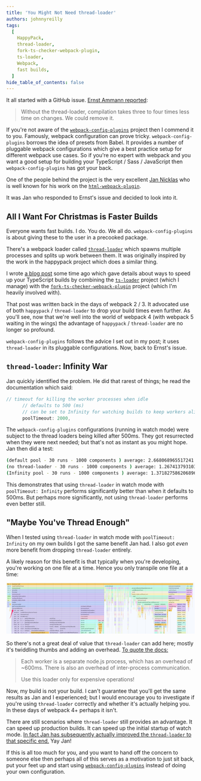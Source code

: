 ```yaml
---
title: 'You Might Not Need thread-loader'
authors: johnnyreilly
tags:
  [
    HappyPack,
    thread-loader,
    fork-ts-checker-webpack-plugin,
    ts-loader,
    Webpack,
    fast builds,
  ]
hide_table_of_contents: false
---
```


It all started with a GitHub issue. [Ernst Ammann reported](https://github.com/namics/webpack-config-plugins/issues/24):

> Without the thread-loader, compilation takes three to four times less time on changes. We could remove it.

If you're not aware of the [`webpack-config-plugins`](https://github.com/namics/webpack-config-plugins) project then I commend it to you. Famously, webpack configuration can prove tricky. `webpack-config-plugins` borrows the idea of presets from Babel. It provides a number of pluggable webpack configurations which give a best practice setup for different webpack use cases. So if you're no expert with webpack and you want a good setup for building your TypeScript / Sass / JavaScript then `webpack-config-plugins` has got your back.

One of the people behind the project is the very excellent [Jan Nicklas](https://github.com/jantimon) who is well known for his work on the [`html-webpack-plugin`](https://github.com/jantimon/html-webpack-plugin).

It was Jan who responded to Ernst's issue and decided to look into it.

## All I Want For Christmas is Faster Builds

Everyone wants fast builds. I do. You do. We all do. `webpack-config-plugins` is about giving these to the user in a precooked package.

There's a webpack loader called [`thread-loader`](https://github.com/webpack-contrib/thread-loader) which spawns multiple processes and splits up work between them. It was originally inspired by the work in the happypack project which does a similar thing.

I wrote [a blog post](https://medium.com/p/83cc568dea79) some time ago which gave details about ways to speed up your TypeScript builds by combining the [`ts-loader`](https://github.com/TypeStrong/ts-loader) project (which I manage) with the [`fork-ts-checker-webpack-plugin`](https://github.com/Realytics/fork-ts-checker-webpack-plugin) project (which I'm heavily involved with).

That post was written back in the days of webpack 2 / 3. It advocated use of both `happypack` / `thread-loader` to drop your build times even further. As you'll see, now that we're well into the world of webpack 4 (with webpack 5 waiting in the wings) the advantage of `happypack` / `thread-loader` are no longer so profound.

`webpack-config-plugins` follows the advice I set out in my post; it uses `thread-loader` in its pluggable configurations. Now, back to Ernst's issue.

## `thread-loader`: Infinity War

Jan quickly identified the problem. He did that rarest of things; he read the documentation which said:

```js
// timeout for killing the worker processes when idle
      // defaults to 500 (ms)
      // can be set to Infinity for watching builds to keep workers alive
      poolTimeout: 2000,
```

The `webpack-config-plugins` configurations (running in watch mode) were subject to the thread loaders being killed after 500ms. They got resurrected when they were next needed; but that's not as instant as you might hope. Jan then did a test:

```sh
(default pool - 30 runs - 1000 components ) average: 2.668068965517241
(no thread-loader - 30 runs - 1000 components ) average: 1.2674137931034484
(Infinity pool - 30 runs - 1000 components ) average: 1.371827586206896
```

This demonstrates that using `thread-loader` in watch mode with `poolTimeout: Infinity` performs significantly better than when it defaults to 500ms. But perhaps more significantly, not using `thread-loader` performs even better still.

## "Maybe You've Thread Enough"

When I tested using `thread-loader` in watch mode with `poolTimeout: Infinity` on my own builds I got the same benefit Jan had. I also got _even_ more benefit from dropping `thread-loader` entirely.

A likely reason for this benefit is that typically when you're developing, you're working on one file at a time. Hence you only transpile one file at a time:

![](ts-profile2.png)

So there's not a great deal of value that `thread-loader` can add here; mostly it's twiddling thumbs and adding an overhead. [To quote the docs:](https://github.com/webpack-contrib/thread-loader/blob/master/README/index.md#usage)

> Each worker is a separate node.js process, which has an overhead of \~600ms. There is also an overhead of inter-process communication.
>
> Use this loader only for expensive operations!

Now, my build is not your build. I can't guarantee that you'll get the same results as Jan and I experienced; but I would encourage you to investigate if you're using `thread-loader` correctly and whether it's actually helping you. In these days of webpack 4+ perhaps it isn't.

There are still scenarios where `thread-loader` still provides an advantage. It can speed up production builds. It can speed up the initial startup of watch mode. [In fact Jan has subsequently actually improved the `thread-loader` to that specific end.](https://github.com/webpack-contrib/thread-loader/pull/52) Yay Jan!

If this is all too much for you, and you want to hand off the concern to someone else then perhaps all of this serves as a motivation to just sit back, put your feet up and start using [`webpack-config-plugins`](https://github.com/namics/webpack-config-plugins) instead of doing your own configuration.

